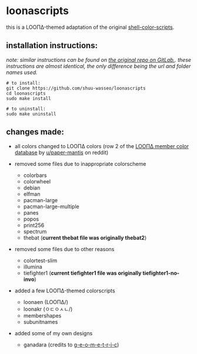 # loonascripts
this is a LOOΠΔ-themed adaptation of the original [shell-color-scripts](https://github.com/charitarthchugh/shell-color-scripts).

## installation instructions:
_note: similar instructions can be found on [the original repo on GitLab.](https://gitlab.com/dwt1/shell-color-scripts/-/blob/master/README.md). these instructions are almost identical, the only difference being the url and folder names used._

    # to install:
    git clone https://github.com/shuu-wasseo/loonascripts
    cd loonascripts
    sudo make install

    # to uninstall:
    sudo make uninstall

## changes made:
- all colors changed to LOOΠΔ colors (row 2 of the [LOOΠΔ member color database](https://docs.google.com/spreadsheets/d/101dgHkOonpbhIw5LFUObFS-SRo2d85WkCex4NtjW6Lg/edit?usp=sharing) by [u/paper-mantis](https://www.reddit.com/user/paper-mantis/) on reddit)
- removed some files due to inappropriate colorscheme
    - colorbars 
    - colorwheel
    - debian
    - elfman 
    - pacman-large 
    - pacman-large-multiple 
    - panes 
    - popos 
    - print256 
    - spectrum 
    - thebat (**current thebat file was originally thebat2**)
- removed some files due to other reasons
    - colortest-slim
    - illumina
    - tiefighter1 (**current tiefighter1 file was originally tiefighter1-no-invo**)
    
- added a few LOOΠΔ-themed colorscripts
    - loonaen (LOOΠΔ/)
    - loonakr (ㅇㄷㅇㅅㄴ/)
    - membershapes
    - subunitnames
- added some of my own designs
    - ganadara (credits to [g-e-o-m-e-t-r-i-c](github.com/g-e-o-m-e-t-r-i-c))
